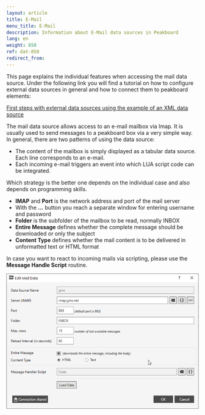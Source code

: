 ```yaml
---
layout: article
title: E-Mail 
menu_title: E-Mail
description: Information about E-Mail data sources in Peakboard
lang: en
weight: 850
ref: dat-850
redirect_from:
---
```

This page explains the individual features when accessing the mail data source. 
Under the following link you will find a tutorial on how to configure external data sources in general and how to connect them to peakboard elements:

[First steps with external data sources using the example of an XML data source](/tutorials/03-en-xml-daten.html)

The mail data source allows access to an e-mail mailbox via Imap. 
It is usually used to send messages to a peakboard box via a very simple way. 
In general, there are two patterns of using the data source:

- The content of the mailbox is simply displayed as a tabular data source. Each line corresponds to an e-mail.
- Each incoming e-mail triggers an event into which LUA script code can be integrated.

Which strategy is the better one depends on the individual case and also depends on programming skills.

* **IMAP** and **Port** is the network address and port of the mail server
* With the **...** button you reach a separate window for entering username and password
* **Folder** is the subfolder of the mailbox to be read, normally INBOX
* **Entire Message** defines whether the complete message should be downloaded or only the subject
* **Content Type** defines whether the mail content is to be delivered in unformatted text or HTML format

In case you want to react to incoming mails via scripting, please use the **Message Handle Script** routine.

![mail.png](/assets/images/data-sources/mail/mail.png)

